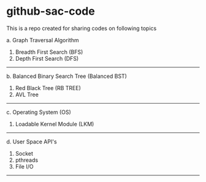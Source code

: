 # github-sac-code
This is a repo created for sharing codes on following topics 


a. Graph Traversal Algorithm
  1. Breadth First Search (BFS)
  2. Depth First Search   (DFS)
---------------------------------------------

b. Balanced Binary Search Tree (Balanced BST)
  1. Red Black Tree (RB TREE)
  2. AVL Tree
---------------------------------------------

c. Operating System (OS)
  1. Loadable Kernel Module (LKM)
---------------------------------------------

d. User Space API's
  1. Socket 
  2. pthreads
  3. File I/O 
---------------------------------------------


